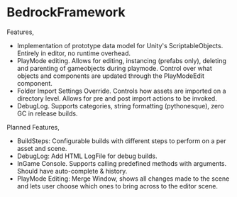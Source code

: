 # BedrockFramework
Features,

- Implementation of prototype data model for Unity's ScriptableObjects. Entirely in editor, no runtime overhead.
- PlayMode editing. Allows for editing, instancing (prefabs only), deleting and parenting of gameobjects during playmode. Control over what objects and components are updated through the PlayModeEdit component.
- Folder Import Settings Override. Controls how assets are imported on a directory level. Allows for pre and post import actions to be invoked.
- DebugLog. Supports categories, string formatting (pythonesque), zero GC in release builds.

Planned Features,
- BuildSteps: Configurable builds with different steps to perform on a per asset and scene.
- DebugLog: Add HTML LogFile for debug builds.
- InGame Console. Supports calling predefined methods with arguments. Should have auto-complete & history. 
- PlayMode Editing: Merge Window, shows all changes made to the scene and lets user choose which ones to bring across to the editor scene.
